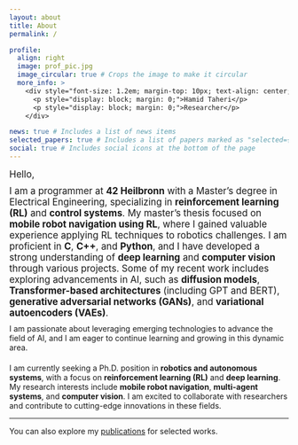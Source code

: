 ```yaml
---
layout: about
title: About
permalink: /

profile:
  align: right
  image: prof_pic.jpg
  image_circular: true # Crops the image to make it circular
  more_info: >
    <div style="font-size: 1.2em; margin-top: 10px; text-align: center;">
      <p style="display: block; margin: 0;">Hamid Taheri</p>
      <p style="display: block; margin: 0;">Researcher</p>
    </div>

news: true # Includes a list of news items
selected_papers: true # Includes a list of papers marked as "selected={true}"
social: true # Includes social icons at the bottom of the page
---
```


<div style="font-size: 1.2em; margin-top: 10px;">
  Hello,
</div>

<div style="font-size: 1.2em; margin-top: 10px;">
  I am a programmer at <strong>42 Heilbronn</strong> with a Master’s degree in Electrical Engineering, specializing in <strong>reinforcement learning (RL)</strong> and <strong>control systems</strong>. My master’s thesis focused on <strong>mobile robot navigation using RL</strong>, where I gained valuable experience applying RL techniques to robotics challenges. I am proficient in <strong>C</strong>, <strong>C++</strong>, and <strong>Python</strong>, and I have developed a strong understanding of <strong>deep learning</strong> and <strong>computer vision</strong> through various projects. Some of my recent work includes exploring advancements in AI, such as <strong>diffusion models</strong>, <strong>Transformer-based architectures</strong> (including GPT and BERT), <strong>generative adversarial networks (GANs)</strong>, and <strong>variational autoencoders (VAEs)</strong>.
</div>

<p style="margin-top: 10px;">
  I am passionate about leveraging emerging technologies to advance the field of AI, and I am eager to continue learning and growing in this dynamic area. 
</p>

<div style="margin-top: 20px;">
  I am currently seeking a Ph.D. position in <strong>robotics and autonomous systems</strong>, with a focus on <strong>reinforcement learning (RL)</strong> and <strong>deep learning</strong>. My research interests include <strong>mobile robot navigation</strong>, <strong>multi-agent systems</strong>, and <strong>computer vision</strong>. I am excited to collaborate with researchers and contribute to cutting-edge innovations in these fields.
</div>

---

You can also explore my [publications](https://hamidthri.github.io/publications/) for selected works.

